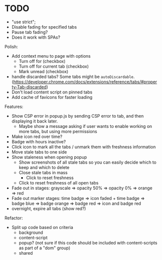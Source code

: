 # TODO

- "use strict";
- Disable fading for specified tabs
- Pause tab fading?
- Does it work with SPAs?

Polish:

- Add context menu to page with options
  - Turn off for <website-origin> (checkbox)
  - Turn off for current tab (checkbox)
  - Mark unread (checkbox)
- handle discarded tabs? Some tabs might be `autoDiscardable`. (https://developer.chrome.com/docs/extensions/reference/tabs/#property-Tab-discarded)
- Don't load content script on pinned tabs
- Add cache of favicons for faster loading

Features:

- Show CSP error in popup.js by sending CSP error to tab, and then displaying it back later.
  - Maybe show a message asking if user wants to enable working on more tabs, but using more permissions
- Make icon red over time?
- Badge with hours inactive?
- Click icon to mark all the tabs / unmark them with freshness information
- Move stale tabs to one side
- Show staleness when opening popup
  - Show screenshots of all stale tabs so you can easily decide which to keep and which to delete
  - Close stale tabs in mass
    - Click to reset freshness
  - Click to reset freshness of all open tabs
- Fade out in stages: grayscale => opacity 50% => opacity 0% => orange => red
- Fade out marker stages: time badge => icon faded + time badge => badge blue => badge orange => badge red => icon and badge red
- overnight, expire all tabs (show red?)

Refactor:

- Split up code based on criteria
  - background
  - content-script
  - popup? (not sure if this code should be included with content-scripts as part of a "dom" group)
  - shared

